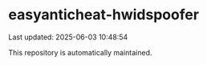 # easyanticheat-hwidspoofer

Last updated: 2025-06-03 10:48:54

This repository is automatically maintained.
